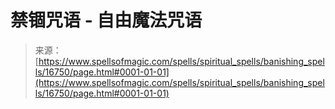 <!--yml

分类：未分类

日期：2024年06月12日 18:57:26

-->

# 禁锢咒语 - 自由魔法咒语

> 来源：[https://www.spellsofmagic.com/spells/spiritual_spells/banishing_spells/16750/page.html#0001-01-01](https://www.spellsofmagic.com/spells/spiritual_spells/banishing_spells/16750/page.html#0001-01-01)
